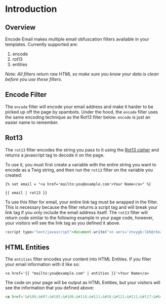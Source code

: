 # Introduction

## Overview

Encode Email makes multiple email obfuscation filters available in your templates. Currently supported are:

1. encode
2. rot13
3. entities

_Note: All filters return raw HTML so make sure you know your data is clean before you use these filters._

## Encode Filter

The `encode` filter will encode your email address and make it harder to be picked up off the page by spambots.  Under the hood, the `encode` filter uses the same encoding technique as the Rot13 filter below. `encode` is just an easier name to remember.

## Rot13

The `rot13` filter encodes the string you pass to it using the [Rot13 cipher](https://en.wikipedia.org/wiki/ROT13) and returns a javascript tag to decode it on the page.

To use it, you must first create a variable with the entire string you want to encode as a Twig string, and then run the `rot13` filter on the variable you created:

``` twig
{% set email = "<a href='mailto:you@example.com'>Your Name</a>" %}

{{ email | rot13 }}
```

To use this filter for email, your entire link tag must be wrapped in the filter.  This is necessary because the filter returns a script tag and will break your link tag if you only include the email address itself. The `rot13` filter will return code similar to the following example in your page code, however, your visitors will see the link tag as you defined it above.

``` js
<script type="text/javascript">document.write("<n uers=‘znvygb:lbh@rknzcyr.pbz’>Lbhe Anzr</n>".replace(/[a-zA-Z]/g, function(c){return String.fromCharCode((c<="Z"?90:122)>=(c=c.charCodeAt(0)+13)?c:c-26);}));</script>
```

## HTML Entities

The `entities` filter encodes your content into HTML Entities.  If you filter your email information with it like so:

``` twig
<a href='{{ "mailto:you@example.com" | entities }}'>Your Name</a>
```

The code on your page will be output as HTML Entities, but your visitors will see the information that you defined above:

``` html
<a href='&#109;&#97;&#105;&#108;&#116;&#111;&#58;&#121;&#111;&#117;&#64;&#101;&#120;&#97;&#109;&#112;&#108;&#101;&#46;&#99;&#111;&#109;'>Your Name</a>
```